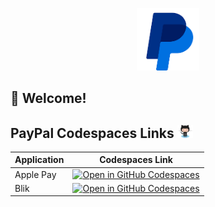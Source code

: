 <p align="center">
  <img src="images/paypal-icon.png" height="100" />
</p>

## 👋 Welcome!

## PayPal Codespaces Links <img src="images/customer-icon.png" width="25">
| Application | Codespaces Link |
| ---- | ---- |
| Apple Pay | [![Open in GitHub Codespaces](https://github.com/codespaces/badge.svg)](https://codespaces.new/im-customers/PayPal-Demo?quickstart=1&devcontainer_path=.devcontainer%2Fapple-pay%2Fdevcontainer.json)
| Blik | [![Open in GitHub Codespaces](https://github.com/codespaces/badge.svg)](https://codespaces.new/im-customers/PayPal-Demo?quickstart=1&devcontainer_path=.devcontainer%2Fblik-pay%2Fdevcontainer.json)
